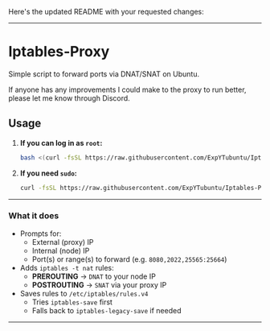 Here's the updated README with your requested changes:

---

# Iptables‑Proxy

Simple script to forward ports via DNAT/SNAT on Ubuntu.

If anyone has any improvements I could make to the proxy to run better, please let me know through Discord.

## Usage

1. **If you can log in as `root`:**

   ```bash
   bash <(curl -fsSL https://raw.githubusercontent.com/ExpYTubuntu/Iptables-Proxy/main/proxy.sh)
   ```

2. **If you need `sudo`:**

   ```bash
   curl -fsSL https://raw.githubusercontent.com/ExpYTubuntu/Iptables-Proxy/main/proxy.sh | sudo bash
   ```

---

### What it does

- Prompts for:
  - External (proxy) IP
  - Internal (node) IP
  - Port(s) or range(s) to forward (e.g. `8080,2022,25565:25664`)
- Adds `iptables -t nat` rules:
  - **PREROUTING** → `DNAT` to your node IP
  - **POSTROUTING** → `SNAT` via your proxy IP
- Saves rules to `/etc/iptables/rules.v4`
  - Tries `iptables-save` first
  - Falls back to `iptables-legacy-save` if needed

---
